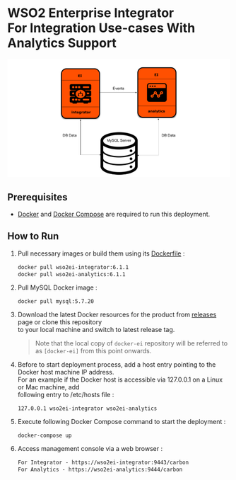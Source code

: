# WSO2 Enterprise Integrator <br> For Integration Use-cases With Analytics Support

![alt tag](deployment-diagram.png)

## Prerequisites

  * [Docker](https://www.docker.com/get-docker) and [Docker Compose](https://docs.docker.com/compose/install/#install-compose) are required to run this deployment.

## How to Run

  1. Pull necessary images or build them using its [Dockerfile](../../dockerfiles) :
     ```
     docker pull wso2ei-integrator:6.1.1
     docker pull wso2ei-analytics:6.1.1
     ```

  2. Pull MySQL Docker image :
     ```
     docker pull mysql:5.7.20
     ```

  3. Download the latest Docker resources for the product from [releases](https://github.com/wso2/docker-ei/releases) 
     page or clone this repository <br> to your local machine and switch to latest release tag.
     
     > Note that the local copy of `docker-ei` repository will be referred to as `[docker-ei]` from this point onwards.

     
  4. Before to start deployment process, add a host entry pointing to the Docker host machine IP address. <br>
     For an example if the Docker host is accessible via 127.0.0.1 on a Linux or Mac machine, add <br>
     following entry to /etc/hosts file :
     ```
     127.0.0.1 wso2ei-integrator wso2ei-analytics
     ```

  5. Execute following Docker Compose command to start the deployment :
     ```
     docker-compose up
     ```
       
  6. Access management console via a web browser :
     ```
     For Integrator - https://wso2ei-integrator:9443/carbon
     For Analytics - https://wso2ei-analytics:9444/carbon
     ```
